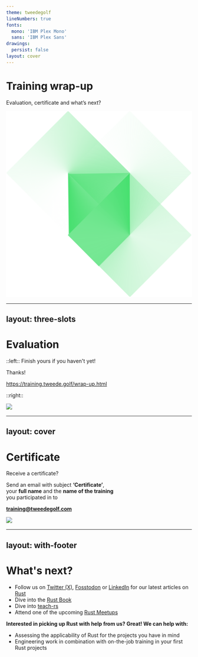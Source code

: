 ```yaml
---
theme: tweedegolf
lineNumbers: true
fonts:
  mono: 'IBM Plex Mono'
  sans: 'IBM Plex Sans'
drawings:
  persist: false
layout: cover
---
```



# Training wrap-up

Evaluation, certificate and what’s next?

<img src="https://raw.githubusercontent.com/tweedegolf/slidev-theme-tweedegolf/1bc81d09e326fcecb531108a5a3bcd9e1856dd84/images/shield-large.png" class=bg-image>

---
layout: three-slots
---

# Evaluation

::left::
Finish yours if you haven't yet!

Thanks!

<https://training.tweede.golf/wrap-up.html>

::right::

<img src="/images/qr-eval-form.png">

---
layout: cover
---

# Certificate

Receive a certificate?

Send an email with subject **‘Certificate’**,<br/>your **full name** and the **name of the training**<br/>you participated in to

**training@tweedegolf.com**


<img src="/images/training-cert.svg" class="bg-image" style="height: 400px">

---
layout: with-footer
---

# What's next?

- Follow us on [Twitter (X)](https://twitter.com/tweedegolfbv), [Fosstodon](https://fosstodon.org/@tweedegolf) or [LinkedIn](https://nl.linkedin.com/company/tweede-golf-software-engineering) for our latest articles on [Rust](https://tweedegolf.nl/en/blog/rust)
- Dive into the [Rust Book](https://doc.rust-lang.org/book/)
- Dive into [teach-rs](https://tweedegolf.nl/en/blog/117/teach-rs-rust-101-evolved)
- Attend one of the upcoming [Rust Meetups](https://www.meetup.com/rust-nederland/events/)

<v-click>

**Interested in picking up Rust with help from us? Great! We can help with:**

- Assessing the applicability of Rust for the projects you have in mind
- Engineering work in combination with on-the-job training in your first Rust projects
</v-click>